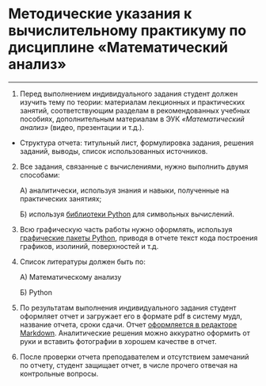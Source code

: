 
# Методические указания к вычислительному практикуму по дисциплине «Математический анализ»

---

1. Перед выполнением индивидуального задания студент должен изучить тему по теории: материалам лекционных и практических занятий, соответствующим разделам в рекомендованных учебных пособиях, дополнительным материалам в ЭУК *«Математический анализ»* (видео, презентации и т.д.).

- Cтруктура отчета: титульный лист, формулировка задания, решения заданий, выводы, список использованных источников.

2. Все задания, связанные с вычислениями, нужно выполнить двумя способами: 
   
   А) аналитически, используя знания и навыки, полученные на практических занятиях;
   
   Б) используя [библиотеки Python][1] для символьных вычислений.

3. Всю графическую часть работы нужно оформлять, используя [графические пакеты Python][2], приводя в отчете текст кода построения графиков, изолиний, поверхностей и т.д.
4. Список литературы должен быть по:
   
   А) Математическому анализу

   Б) Python

5. По результатам выполнения индивидуального задания студент оформляет отчет и загружает его в формате pdf в систему мудл, название отчета, сроки сдачи. Отчет [оформляется в редакторе Markdown][3]. Аналитические решения можно аккуратно оформить от руки и вставить фотографии в хорошем качестве в отчет.

6. После проверки отчета преподавателем и отсутствием замечаний по отчету, студент защищает отчет, в числе прочего отвечая на контрольные вопросы.





   [1]: https://practicum.yandex.ru/blog/biblioteki-python-dlya-data-science/
   [2]: https://habr.com/ru/companies/otus/articles/558478/
   [3]: https://gist.github.com/Jekins/2bf2d0638163f1294637
   